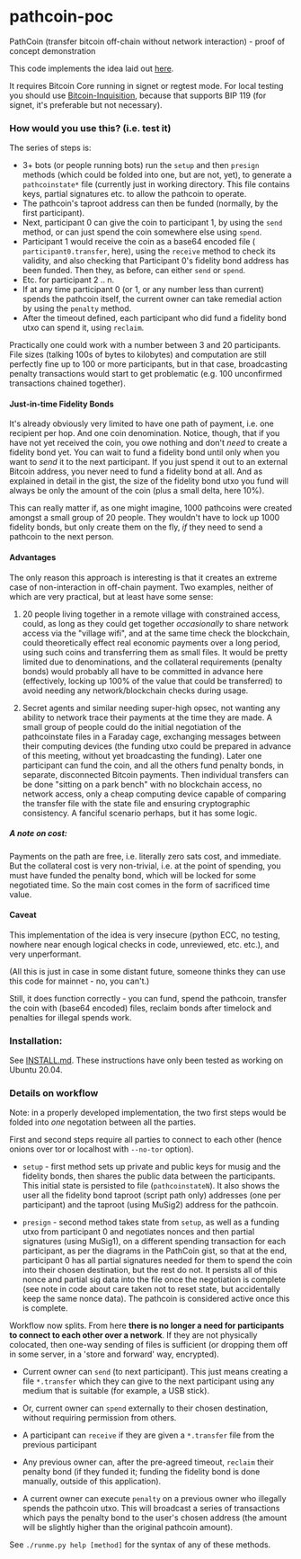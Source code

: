 # pathcoin-poc
PathCoin (transfer bitcoin off-chain without network interaction) - proof of concept demonstration

This code implements the idea laid out [here](https://gist.github.com/AdamISZ/b462838cbc8cc06aae0c15610502e4da).

It requires Bitcoin Core running in signet or regtest mode. For local testing you should use [Bitcoin-Inquisition](https://github.com/bitcoin-inquisition/bitcoin), because that supports BIP 119 (for signet, it's preferable but not necessary).

### How would you use this? (i.e. test it)

The series of steps is:

* 3+ bots (or people running bots) run the `setup` and then `presign` methods (which could be folded into one, but are not, yet), to generate a `pathcoinstate*` file (currently just in working directory. This file contains keys, partial signatures etc. to allow the pathcoin to operate.
* The pathcoin's taproot address can then be funded (normally, by the first participant).
* Next, participant 0 can give the coin to participant 1, by using the `send` method, or can just spend the coin somewhere else using `spend`.
* Participant 1 would receive the coin as a base64 encoded file ( `participant0.transfer`, here), using the `receive` method to check its validity, and also checking that Participant 0's fidelity bond address has been funded. Then they, as before, can either `send` or `spend`.
* Etc. for participant 2 .. n.
* If at any time participant 0 (or 1, or any number less than current) spends the pathcoin itself, the current owner can take remedial action by using the `penalty` method.
* After the timeout defined, each participant who did fund a fidelity bond utxo can spend it, using `reclaim`.

Practically one could work with a number between 3 and 20 participants. File sizes (talking 100s of bytes to kilobytes) and computation are still perfectly fine up to 100 or more participants, but in that case, broadcasting penalty transactions would start to get problematic (e.g. 100 unconfirmed transactions chained together).

#### Just-in-time Fidelity Bonds

It's already obviously very limited to have one path of payment, i.e. one recipient per hop. And one coin denomination. Notice, though, that if you have not yet received the coin, you owe nothing and don't *need* to create a fidelity bond yet. You can wait to fund a fidelity bond until only when you want to *send* it to the next participant. If you just spend it out to an external Bitcoin address, you never need to fund a fidelity bond at all. And as explained in detail in the gist, the size of the fidelity bond utxo you fund will always be only the amount of the coin (plus a small delta, here 10%).

This can really matter if, as one might imagine, 1000 pathcoins were created amongst a small group of 20 people. They wouldn't have to lock up 1000 fidelity bonds, but only create them on the fly, *if* they need to send a pathcoin to the next person.

#### Advantages

The only reason this approach is interesting is that it creates an extreme case of non-interaction in off-chain payment. Two examples, neither of which are very practical, but at least have some sense:

1. 20 people living together in a remote village with constrained access, could, as long as they could get together *occasionally* to share network access via the "village wifi", and at the same time check the blockchain, could theoretically effect real economic payments over a long period, using such coins and transferring them as small files. It would be pretty limited due to denominations, and the collateral requirements (penalty bonds) would probably all have to be committed in advance here (effectively, locking up 100% of the value that could be transferred) to avoid needing any network/blockchain checks during usage.

2. Secret agents and similar needing super-high opsec, not wanting any ability to network trace their payments at the time they are made. A small group of people could do the initial negotiation of the pathcoinstate files in a Faraday cage, exchanging messages between their computing devices (the funding utxo could be prepared in advance of this meeting, without yet broadcasting the funding). Later one participant can fund the coin, and all the others fund penalty bonds, in separate, disconnected Bitcoin payments. Then individual transfers can be done "sitting on a park bench" with no blockchain access, no network access, only a cheap computing device capable of comparing the transfer file with the state file and ensuring cryptographic consistency. A fanciful scenario perhaps, but it has some logic.

##### A note on cost:

Payments on the path are free, i.e. literally zero sats cost, and immediate. But the collateral cost is very non-trivial, i.e. at the point of spending, you must have funded the penalty bond, which will be locked for some negotiated time. So the main cost comes in the form of sacrificed time value.

#### Caveat

This implementation of the idea is very insecure (python ECC, no testing, nowhere near enough logical checks in code, unreviewed, etc. etc.), and very unperformant.

(All this is just in case in some distant future, someone thinks they can use this code for mainnet - no, you can't.)

Still, it does function correctly - you can fund, spend the pathcoin, transfer the coin with (base64 encoded) files, reclaim bonds after timelock and penalties for illegal spends work.


### Installation:

See [INSTALL.md](./INSTALL.md). These instructions have only been tested as working on Ubuntu 20.04.

### Details on workflow

Note: in a properly developed implementation, the two first steps would be folded into *one* negotation between all the parties.

First and second steps require all parties to connect to each other (hence onions over tor or localhost with `--no-tor` option).

* `setup` - first method sets up private and public keys for musig and the fidelity bonds, then shares the public data between the participants. This initial state is persisted to file (`pathcoinstateN`). It also shows the user all the fidelity bond taproot (script path only) addresses (one per participant) and the taproot (using MuSig2) address for the pathcoin.

* `presign` - second method takes state from `setup`, as well as a funding utxo from participant 0 and negotiates nonces and then partial signatures (using MuSig1), on a different spending transaction for each participant, as per the diagrams in the PathCoin gist, so that at the end, participant 0 has all partial signatures needed for them to spend the coin into their chosen destination, but the rest do not. It persists all of this nonce and partial sig data into the file once the negotiation is complete (see note in code about care taken not to reset state, but accidentally keep the same nonce data). The pathcoin is considered active once this is complete.

Workflow now splits. From here **there is no longer a need for participants to connect to each other over a network**. If they are not physically colocated, then one-way sending of files is sufficient (or dropping them off in some server, in a 'store and forward' way, encrypted).

* Current owner can `send` (to next participant). This just means creating a file `*.transfer` which they can give to the next participant using any medium that is suitable (for example, a USB stick).

* Or, current owner can `spend` externally to their chosen destination, without requiring permission from others.

* A participant can `receive` if they are given a `*.transfer` file from the previous participant

* Any previous owner can, after the pre-agreed timeout, `reclaim` their penalty bond (if they funded it; funding the fidelity bond is done manually, outside of this application).


* A current owner can execute `penalty` on a previous owner who illegally spends the pathcoin utxo. This will broadcast a series of transactions which pays the penalty bond to the user's chosen address (the amount will be slightly higher than the original pathcoin amount).

See `./runme.py help [method]` for the syntax of any of these methods.

